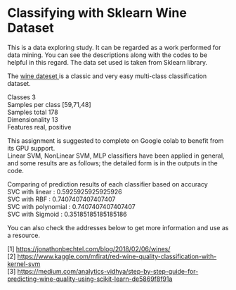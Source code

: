 # Classifying with Sklearn Wine Dataset

This is a data exploring study. It can be regarded as a work performed for data mining. You can see the descriptions along with the codes to be helpful in this regard. The data set used is taken from Sklearn library.

The <a href="https://scikit-learn.org/stable/modules/generated/sklearn.datasets.load_wine.html">wine dateset </a>is a classic and very easy multi-class classification dataset.

Classes  3 <br>
Samples per class [59,71,48] <br>
Samples total 178 <br>
Dimensionality 13 <br>
Features real, positive <br>

This assignment is suggested to complete on Google colab to benefit from its GPU support. <br>
Linear SVM, NonLinear SVM, MLP classifiers have been applied in general, and some results are as follows; the detailed form is in the outputs in the code.<br>

Comparing of prediction results of each classifier based on accuracy<br>
SVC with linear : 0.5925925925925926<br>
SVC with RBF : 0.7407407407407407<br>
SVC with polynomial : 0.7407407407407407 <br>
SVC with Sigmoid : 0.35185185185185186<br>

You can also check the addresses below to get more information and use as a resource.<br>

[1] https://jonathonbechtel.com/blog/2018/02/06/wines/<br>
[2] https://www.kaggle.com/mfirat/red-wine-quality-classification-with-kernel-svm <br>
[3] https://medium.com/analytics-vidhya/step-by-step-guide-for-predicting-wine-quality-using-scikit-learn-de5869f8f91a<br>









